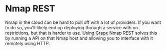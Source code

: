 # Nmap REST
Nmap in the cloud can be hard to pull off with a lot of providers. If you want to do so, you'll likely end up deploying through a service with no restrictions, but that is harder to use.
Using [Grape](https://github.com/intridea/grape) Nmap REST solves this by running a API on that Nmap host and allowing you to interface with it remotely using HTTP.
